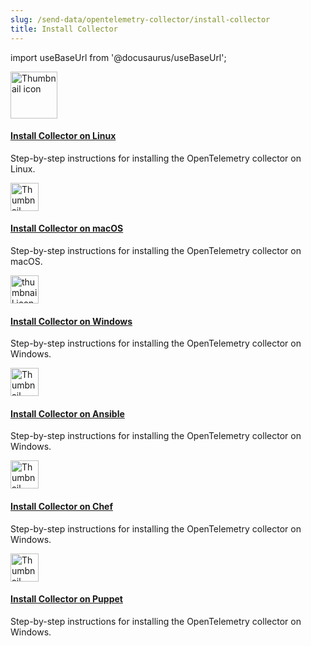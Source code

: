 ```yaml
---
slug: /send-data/opentelemetry-collector/install-collector
title: Install Collector
---
```


import useBaseUrl from '@docusaurus/useBaseUrl';

<div className="box-wrapper" markdown="1">
  <div className="box smallbox1 card">
    <div className="container">
      <a href="/docs/send-data/opentelemetry-collector/install-collector/install-collector-linux"><img src={useBaseUrl('img/integrations/hosts-operating-systems/linux-transparent.png')} alt="Thumbnail icon" width="75"/><h4>Install Collector on Linux</h4></a>
      <p>Step-by-step instructions for installing the OpenTelemetry collector on Linux.</p>
    </div>
  </div>
  <div className="box smallbox2 card">
    <div className="container">
    <a href="/docs/send-data/opentelemetry-collector/install-collector/install-collector-macos"><img src={useBaseUrl('img/send-data/otel-color.svg')} alt="Thumbnail icon" width="45"/><h4>Install Collector on macOS</h4></a>
    <p>Step-by-step instructions for installing the OpenTelemetry collector on macOS.</p>
    </div>
</div>
<div className="box smallbox3 card">
  <div className="container">
  <a href="/docs/send-data/opentelemetry-collector/install-collector/install-collector-windows"><img src={useBaseUrl('img/integrations/microsoft-azure/windows.png')} alt="thumbnail icon" width="45"/><h4>Install Collector on Windows</h4></a>
    <p>Step-by-step instructions for installing the OpenTelemetry collector on Windows.</p>
    </div>
  </div>
<div className="box smallbox4 card">
  <div className="container">
  <a href="/docs/send-data/opentelemetry-collector/install-collector/ansible"><img src={useBaseUrl('img/send-data/otel-color.svg')} alt="Thumbnail icon" width="45"/><h4>Install Collector on Ansible</h4></a>
    <p>Step-by-step instructions for installing the OpenTelemetry collector on Windows.</p>
    </div>
  </div>
<div className="box smallbox5 card">
  <div className="container">
  <a href="/docs/send-data/opentelemetry-collector/install-collector/chef"><img src={useBaseUrl('img/send-data/otel-color.svg')} alt="Thumbnail icon" width="45"/><h4>Install Collector on Chef</h4></a>
    <p>Step-by-step instructions for installing the OpenTelemetry collector on Windows.</p>
    </div>
  </div>
  <div className="box smallbox6 card">
    <div className="container">
    <a href="/docs/send-data/opentelemetry-collector/install-collector/puppet"><img src={useBaseUrl('img/send-data/otel-color.svg')} alt="Thumbnail icon" width="45"/><h4>Install Collector on Puppet</h4></a>
      <p>Step-by-step instructions for installing the OpenTelemetry collector on Windows.</p>
      </div>
    </div>
</div>
